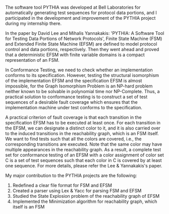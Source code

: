 The software tool PYTHIA was developed at Bell Laboratories for automatically generating test sequences for protocol data portions, and I participated in the development and improvement of the PYTHIA project during my internship there.

In the paper by David Lee and Mihalis Yannakakis: 'PYTHIA: A Software Tool for Testing Data Portions of Network Protocols', Finite State Machine (FSM) and Extended Finite State Machine (EFSM) are defined to model protocol control and data portions, respectively. Then they went ahead and proved that a deterministic EFSM with finite variable domains is a compact representation of an FSM.

In Conformance Testing, we need to check whether an implementation conforms to its specification. However, testing the structural isomorphism of the implementation EFSM and the specification EFSM is almost impossible, for the Graph Isomorphism Problem is an NP-hard problem neither known to be solvable in polynomial time nor NP-Complete. Thus, a practical solution to conformance testing is to construct a set of test sequences of a desirable fault coverage which ensures that the implementation machine under test conforms to the specification.

A practical criterion of fault coverage is that each transition in the specification EFSM has to be executed at least once. For each transition in the EFSM, we can designate a distinct color to it, and it is also carried over to the induced transitions in the reachability graph, which is an FSM itself. We want to find tests such that all the colors are covered, i.e., the corresponding transitions are executed. Note that the same color may have multiple appearances in the reachability graph. As a result, a complete test set for conformance testing of an EFSM with a color assignment of color set C is a set of test sequences such that each color in C is covered by at least one sequence. For more details, please refer the Lee & Yannakakis's paper.

My major contribution to the PYTHIA projects are the following:
1. Redefined a clear file format for FSM and EFSM
2. Created a parser using Lex & Yacc for parsing FSM and EFSM
3. Studied the State Explosion problem of the reachability graph of EFSM
4. Implemented the Minimization algorithm for reachability graph, which itself is an FSM